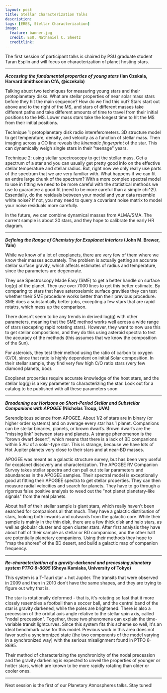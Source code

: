 ```yaml
---
layout: post
title: Stellar Characterization Talks
description:
tags: [ERES, Stellar Characterization]
image:
  feature: banner.jpg
  credit: ESO, Nathaniel C. Sheetz
  creditlink: 
---
```


The first session of participant talks is chaired by PSU graduate student Taran Esplin and will focus on characterization of planet hosting stars.

---
***Accessing the fundamental properties of young stars* (Ian Czekala, Harvard Smithsonian CfA, @iczekala)**

Talking abuot two techniques for measuring young stars and their protoplanetary disks. What are stellar properties of near solar mass stars before they hit the main sequence? How do we find this out? Stars start out above and to the right of the MS, and stars of different masses take different paths and take different amounts of time to travel from their initial positions to the MS. Lower mass stars take the longest time to hit the MS from their initial positions.

Technique 1: protoplanetary disk radio intereferometers. 3D structure model to get temperature, density, and velocity as a function of stellar mass. Then imaging across a CO line reveals the *kinematic fingerprint* of the star. This can dynamically weigh single stars in their "teenage" years.

Technique 2: using stellar spectroscopy to get the stellar mass. Get a spectrum of a star and you can usually get pretty good info on the effective stellar temperature and stellar radius. But, right now we only really use parts of the spectrum that we are very familiar with. What happens if we can fit an entire large chunk of the spectrum? With a  more complex spectral model to use in fitting we need to be more careful with the statistical methods we use to guarantee a good fit (need to be more careful than a simple chi^2!). Essentially, do the residuals between your model and your data resemble white noise? If not, you may need to query a covariant noise matrix to model your noise residuals more carefully.

In the future, we can combine dynamical masses from ALMA/SMA. The current sample is about 20 stars, and they hope to calibrate the early HR diagram.

---
***Defining the Range of Chemistry for Exoplanet Interiors* (John M. Brewer, Yale)**

While we know of a lot of exoplanets, there are very few of them where we know their masses accurately. The problem is actually getting an accurate stellar surface gravity, which affects estimates of radius and temperature, since the parameters are degenerate.

They use Spectroscopy Made Easy (SME) to get a better handle on surface log(g) of the planet. They use over 7000 lines to get this better estimate. By comparing to stars that have asteroseismic surface gravities they can test whether their SME procedure works better than their previous procedure. SME does a substantially better jobs, excepting a few stars that are rapid rotatrs, which mess up the comparison.

There doesn't seem to be any trends in derived log(g) with other parameters, meaning that the SME method works well across a wide range of stars (excepting rapid rotating stars). However, they want to now use this to get stellar compositions, and they do this using asteroid spectra to test the accuracy of the methods (this assumes that we know the composition of the Sun).

For asteroids, they test their method using the ratio of carbon to oxygen (C/O), since that ratio is highly dependent on initial Solar composition. In their stellar sample, they find very few high C/O ratio stars (very few diamond planets, boo).

Exoplanet properties require accurate knowledge of the host stars, and the stellar log(g) is a key parameter to characterizing the star. Look out for a catalog to be published with all these parameters soon


---
***Broadening our Horizons on Short-Period Stellar and Substellar Companions with APOGEE* (Nicholas Troup, UVA)**

Serendipitous science from APOGEE. About 1/2 of stars are in binary (or higher order systems) and on average every star has 1 planet. Companions can be stellar binaries, planets, or brown dwarfs. Brown dwarfs are the "missing link" between stars and planets. A strange phenomenon is the "brown dwarf desert", which means that there is a lack of BD companions within 5 AU of a solar-type star. This is strange, because we have lots of Hot Jupiter planets very close to their stars and at near-BD masses.

APOGEE was meant as a galactic structure survey, but has been very useful for exoplanet discovery and characterization. The APOGEE RV Companion Survey takes stellar spectra and can pull out stellar parameters and abundances in the APOGEE samples. Their spectral model is exceptionally good at fitting their APOGEE spectra to get stellar properties. They can then measure radial velocities and search for planets. They have to go through a rigorous false positive analysis to weed out the "not planet planetary-like signals" from the real planets.

About half of their stellar sample is giant stars, which really haven't been searched for companions all that much. They have a galactic distribution of stars, looking both inwards and outwards from the galactic core. While their sample is mainly in the thin disk, there are a few thick disk and halo stars, as well as globular cluster and open cluster stars. After first analysis they have about half of their sample as stellar or BD companions, and the other half are potentially planetary companions. Using their methods they hope to "map the shores" of the BD desert, and build a galactic map of companion frequency.

---
***Re-characterization of a gravity-darkened and precessing planetary system PTFO 8-8695* (Shoya Kamiaka, University of Tokyo)**

This system is a T-Tauri star + hot Jupiter. The transits that were observed in 2009 and then in 2010 don't have the same shapes, and they are trying to figure out why that is.

The star is rotationally deformed - that is, it's rotating so fast that it more closely resembles a football than a soccer ball, and the central band of the star is gravity darkened, while the poles are brightened. There is also a precession of the orbital axis angle relative to the stellar spin axis, called "nodal precession". Together, these two phenomena can explain the time-variable transit lightcurves. Since this system fits this scheme so well, it's an ideal benchmark case for this model. Previous work in this area does not favor such a synchronized state (the two components of the model varying in a synchronized way) with the serious misalignment found in PTFO 8-8695. 

Their method of characterizing the synchronicity of the nodal precession and the gravity darkening is expected to unveil the properties of younger or hotter stars, which are known to be more rapidly rotating than older or cooler ones.

---
Next session is the first of our Planetary Atmospheres talks. Stay tuned!